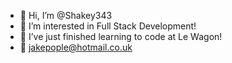 - 👋 Hi, I’m @Shakey343
- 👀 I’m interested in Full Stack Development!
- 🌱 I’ve just finished learning to code at Le Wagon!
- 📧 jakepople@hotmail.co.uk

<!---
Shakey343/Shakey343 is a ✨ special ✨ repository because its `README.md` (this file) appears on your GitHub profile.
You can click the Preview link to take a look at your changes.
--->
